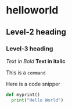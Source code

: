 # helloworld

## Level-2 heading

### Level-3 heading

*Text in Bold*
**Text in italic**



This is a `command`

Here is a code snipper
```python
def myprint()
  print("Hello World")
```
